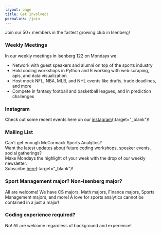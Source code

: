 ```yaml
---
layout: page
title: Get Involved!
permalink: /join
---
```


<!-- TODO copy and pasted from Actuarial Club! -->
<!-- TODO include landmark photo here -->
<!-- maybe add CSS styling for photo to extend along whole website width? -->

<!-- TODO figure out weekly meeting dates -->

Join our 50+ members in the fastest growing club in Isenberg!

### Weekly Meetings

In our weekly meetings in Isenberg 122 on Mondays we

- Network with guest speakers and alumni on top of the sports industry
- Hold coding workshops in Python and R working with web scraping, apis, and data visualization
- Host mock NFL, NBA, MLB, and NHL events like drafts, trade deadlines, and more
- Compete in fantasy football and basketball leagues, and in prediction challenges

### Instagram

Check out some recent events here on our [instagram](https://www.instagram.com/msaumass/){:target="\_blank"}!

<!-- TODO include clickbait internship posting drop here -->

### Mailing List

Can't get enough McCormack Sports Analytics? <br>
Want the latest updates about future coding workshops, speaker events, social gatherings? <br>
Make Mondays the highlight of your week with the drop of our weekly newsletter. <br>
Subscribe [here](https://forms.gle/drDTreKZXTgobWc5A){:target="\_blank"}!

### Sport Management major? Non-Isenberg major?

All are welcome! We have CS majors, Math majors, Finance majors, Sports Management majors, and more!
A love for sports analytics cannot be contained in a just a major!

### Coding experience required?

No! All are welcome regardless of background and experience!
